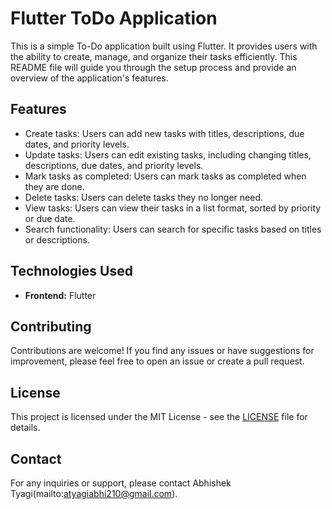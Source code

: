 # Flutter ToDo Application

This is a simple To-Do application built using Flutter. It provides users with the ability to create, manage, and organize their tasks efficiently. This README file will guide you through the setup process and provide an overview of the application's features.

## Features

- Create tasks: Users can add new tasks with titles, descriptions, due dates, and priority levels.
- Update tasks: Users can edit existing tasks, including changing titles, descriptions, due dates, and priority levels.
- Mark tasks as completed: Users can mark tasks as completed when they are done.
- Delete tasks: Users can delete tasks they no longer need.
- View tasks: Users can view their tasks in a list format, sorted by priority or due date.
- Search functionality: Users can search for specific tasks based on titles or descriptions.


## Technologies Used

- **Frontend:** Flutter



## Contributing

Contributions are welcome! If you find any issues or have suggestions for improvement, please feel free to open an issue or create a pull request.

## License

This project is licensed under the MIT License - see the [LICENSE](LICENSE) file for details.

## Contact

For any inquiries or support, please contact Abhishek Tyagi(mailto:atyagiabhi210@gmail.com).

